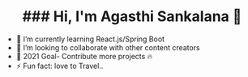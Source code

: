   <h1 align="center"> ### Hi, I'm Agasthi Sankalana 👋</h1>

- 🌱 I’m currently learning React.js/Spring Boot
- 👯 I’m looking to collaborate with other content creators
- :goal_net: 2021 Goal- Contribute more projects :fire:
- ⚡ Fun fact: love to Travel..


